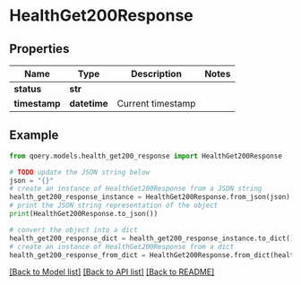 # HealthGet200Response


## Properties

Name | Type | Description | Notes
------------ | ------------- | ------------- | -------------
**status** | **str** |  | 
**timestamp** | **datetime** | Current timestamp | 

## Example

```python
from qoery.models.health_get200_response import HealthGet200Response

# TODO update the JSON string below
json = "{}"
# create an instance of HealthGet200Response from a JSON string
health_get200_response_instance = HealthGet200Response.from_json(json)
# print the JSON string representation of the object
print(HealthGet200Response.to_json())

# convert the object into a dict
health_get200_response_dict = health_get200_response_instance.to_dict()
# create an instance of HealthGet200Response from a dict
health_get200_response_from_dict = HealthGet200Response.from_dict(health_get200_response_dict)
```
[[Back to Model list]](../README.md#documentation-for-models) [[Back to API list]](../README.md#documentation-for-api-endpoints) [[Back to README]](../README.md)


